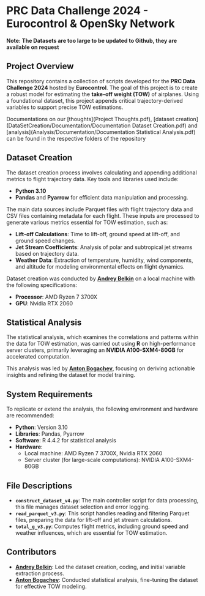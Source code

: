 # PRC Data Challenge 2024 - Eurocontrol & OpenSky Network

**Note: The Datasets are too large to be updated to Github, they are available on request**

## Project Overview

This repository contains a collection of scripts developed for the **PRC Data Challenge 2024** hosted by **Eurocontrol**. The goal of this project is to create a robust model for estimating the **take-off weight (TOW)** of airplanes. Using a foundational dataset, this project appends critical trajectory-derived variables to support precise TOW estimations.

Documentations on our [thoughts](Project Thoughts.pdf), [dataset creation](DataSetCreation/Documentation/Documentation Dataset Creation.pdf) and [analysis](Analysis/Documentation/Documentation Statistical Analysis.pdf) can be found in the respective folders of the repository

## Dataset Creation

The dataset creation process involves calculating and appending additional metrics to flight trajectory data. Key tools and libraries used include:

- **Python 3.10**
- **Pandas** and **Pyarrow** for efficient data manipulation and processing.

The main data sources include Parquet files with flight trajectory data and CSV files containing metadata for each flight. These inputs are processed to generate various metrics essential for TOW estimation, such as:

- **Lift-off Calculations**: Time to lift-off, ground speed at lift-off, and ground speed changes.
- **Jet Stream Coefficients**: Analysis of polar and subtropical jet streams based on trajectory data.
- **Weather Data**: Extraction of temperature, humidity, wind components, and altitude for modeling environmental effects on flight dynamics.

Dataset creation was conducted by [**Andrey Belkin**](https://www.linkedin.com/in/andrey-belkin-03ab241ba) on a local machine with the following specifications:

- **Processor**: AMD Ryzen 7 3700X
- **GPU**: Nvidia RTX 2060

## Statistical Analysis

The statistical analysis, which examines the correlations and patterns within the data for TOW estimation, was carried out using **R** on high-performance server clusters, primarily leveraging an **NVIDIA A100-SXM4-80GB** for accelerated computation.

This analysis was led by [**Anton Bogachev**](https://www.linkedin.com/in/anton-bogachev-627353182/), focusing on deriving actionable insights and refining the dataset for model training.

## System Requirements

To replicate or extend the analysis, the following environment and hardware are recommended:

- **Python**: Version 3.10
- **Libraries**: Pandas, Pyarrow
- **Software**: R 4.4.2 for statistical analysis
- **Hardware**:
    - Local machine: AMD Ryzen 7 3700X, Nvidia RTX 2060
    - Server cluster (for large-scale computations): NVIDIA A100-SXM4-80GB

## File Descriptions

- **`construct_dataset_v4.py`**: The main controller script for data processing, this file manages dataset selection and error logging.
- **`read_parquet_v3.py`**: This script handles reading and filtering Parquet files, preparing the data for lift-off and jet stream calculations.
- **`total_g_v3.py`**: Computes flight metrics, including ground speed and weather influences, which are essential for TOW estimation.

## Contributors

- [**Andrey Belkin**](https://www.linkedin.com/in/andrey-belkin-03ab241ba): Led the dataset creation, coding, and initial variable extraction process.
- [**Anton Bogachev**](https://www.linkedin.com/in/anton-bogachev-627353182/): Conducted statistical analysis, fine-tuning the dataset for effective TOW modeling.
